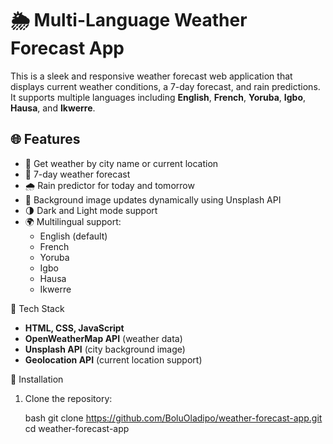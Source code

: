 # 🌦️ Multi-Language Weather Forecast App

This is a sleek and responsive weather forecast web application that displays current weather conditions, a 7-day forecast, and rain predictions. It supports multiple languages including **English**, **French**, **Yoruba**, **Igbo**, **Hausa**, and **Ikwerre**.

## 🌐 Features

- 📍 Get weather by city name or current location
- 📅 7-day weather forecast
- 🌧 Rain predictor for today and tomorrow
- 📸 Background image updates dynamically using Unsplash API
- 🌗 Dark and Light mode support
- 🌍 Multilingual support:
  - English (default)
  - French
  - Yoruba
  - Igbo
  - Hausa
  - Ikwerre

🔧 Tech Stack

- **HTML, CSS, JavaScript**
- **OpenWeatherMap API** (weather data)
- **Unsplash API** (city background image)
- **Geolocation API** (current location support)

 🚀 Installation

1. Clone the repository:

   bash
   git clone https://github.com/BoluOladipo/weather-forecast-app.git
   cd weather-forecast-app
